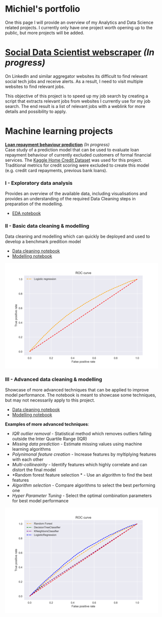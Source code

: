 # Michiel's portfolio
One this page I will provide an overview of my Analytics and Data Science related projects. I currently only have one project worth opening up to the public, but more projects will be added.


# **[Social Data Scientist webscraper](https://github.com/Dutchmick/social_job_webscraper)** *(In progress)*  <br/>
On LinkedIn and similar aggregator websites its difficult to find relevant social tech jobs and receive alerts. As a result, I need to visit multiple websites to find relevant jobs.

This objective of this project is to speed up my job search by creating a script that extracts relevant jobs from websites I currently use for my job search. The end result is a list of relevant jobs with a weblink for more details and possibility to apply.
<br/>

# Machine learning projects
**[Loan repayment behaviour prediction](https://github.com/Dutchmick/loan_repayment_prediction)** *(In progress)* <br/>
Case study of a prediction model that can be used to evaluate loan repayment behaviour of currently excluded customers of formal financial services. The [Kaggle Home Credit Dataset](https://www.kaggle.com/c/home-credit-default-risk) was used for this project. Traditional metrics for credit scoring were excluded to create this model (e.g. credit card repayments, previous bank loans).

### I - Exploratory data analysis
Provides an overview of the available data, including visualisations and provides an understanding of the required Data Cleaning steps in preparation of the modelling.
- [EDA notebook](https://github.com/Dutchmick/loan_repayment_prediction/blob/master/notebooks/Homecred%20-%20Exploratory%20analysis.ipynb)

### II - Basic data cleaning & modelling
Data cleaning and modelling which can quickly be deployed and used to develop a benchmark predition model
- [Data cleaning notebook](https://github.com/Dutchmick/loan_repayment_prediction/blob/master/notebooks/Homecred%20-%20Data%20cleaning%20-%20Basic.ipynb)
- [Modelling notebook](https://github.com/Dutchmick/loan_repayment_prediction/blob/master/notebooks/Homecred%20-%20ML%20modelling%20-%20Basic.ipynb)

![](/Images/ROC_graph_basic.png)


### III - Advanced data cleaning & modelling
Showcase of more advanced techniques that can be applied to improve model performance. The notebook is meant to showcase some techniques, but may not necessarily apply to this project.
- [Data cleaning notebook](https://github.com/Dutchmick/loan_repayment_prediction/blob/master/notebooks/Homecred%20-%20Data%20cleaning%20-%20Advanced.ipynb)
- [Modelling notebook](https://github.com/Dutchmick/loan_repayment_prediction/blob/master/notebooks/Homecred%20-%20ML%20modelling%20-%20Advanced.ipynb)

**Examples of more advanced techniques**:
- *IQR outlier removal* - Statistical method which removes outliers falling outside the Inter Quartile Range (IQR)
- *Missing data prediction* - Estimate missing values using machine learning algorithms
- *Polynimonal feature creation* - Increase features by myltiplying features with each other
- *Multi-collineairity* - Identify features which highly correlate and can distort the final model
- *Random forest feature selection * - Use an algorithm to find the best features
- *Algorithm selection* - Compare algorithms to select the best performing one
- *Hyper Parameter Tuning* - Select the optimal combination parameters for best model performance


![](/Images/ROC_graph_advanced.png)

<br/><br/><br/><br/><br/><br/><br/><br/><br/><br/><br/><br/><br/><br/><br/><br/><br/><br/><br/><br/><br/>


